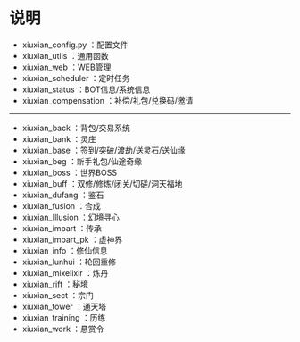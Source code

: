 # 说明

- xiuxian_config.py ：配置文件
- xiuxian_utils ：通用函数
- xiuxian_web ：WEB管理
- xiuxian_scheduler ：定时任务
- xiuxian_status ：BOT信息/系统信息
- xiuxian_compensation ：补偿/礼包/兑换码/邀请
---

- xiuxian_back ：背包/交易系统
- xiuxian_bank ：灵庄
- xiuxian_base ：签到/突破/渡劫/送灵石/送仙缘
- xiuxian_beg ：新手礼包/仙途奇缘
- xiuxian_boss ：世界BOSS
- xiuxian_buff ：双修/修炼/闭关/切磋/洞天福地
- xiuxian_dufang ：鉴石
- xiuxian_fusion ：合成
- xiuxian_Illusion ：幻境寻心
- xiuxian_impart ：传承
- xiuxian_impart_pk ：虚神界
- xiuxian_info ：修仙信息
- xiuxian_lunhui ：轮回重修
- xiuxian_mixelixir ：炼丹
- xiuxian_rift ：秘境
- xiuxian_sect ：宗门
- xiuxian_tower ：通天塔
- xiuxian_training ：历练
- xiuxian_work ：悬赏令